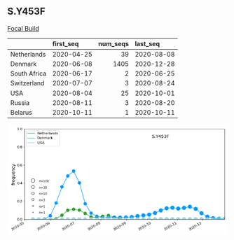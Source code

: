 

## S.Y453F
[Focal Build](https://nextstrain.org/groups/neherlab/ncov/S.Y453F?c=gt-S_453&f_region=Europe)

|              | first_seq   |   num_seqs | last_seq   |
|:-------------|:------------|-----------:|:-----------|
| Netherlands  | 2020-04-25  |         39 | 2020-08-08 |
| Denmark      | 2020-06-08  |       1405 | 2020-12-28 |
| South Africa | 2020-06-17  |          2 | 2020-06-25 |
| Switzerland  | 2020-07-07  |          3 | 2020-08-24 |
| USA          | 2020-08-04  |         25 | 2020-10-01 |
| Russia       | 2020-08-11  |          3 | 2020-08-20 |
| Belarus      | 2020-10-11  |          1 | 2020-10-11 |

![Overall trends S.Y453F](/overall_trends_figures/overall_trends_S.Y453F.png)
